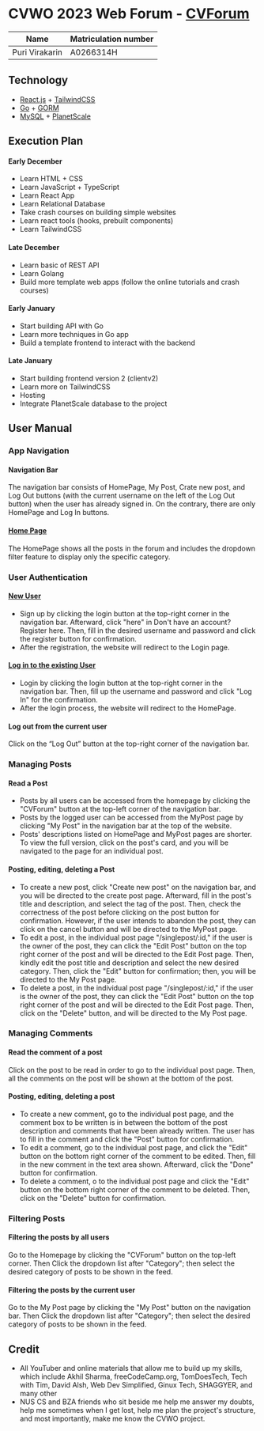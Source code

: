 # CVWO 2023 Web Forum - [CVForum](https://cvwo-asssignment-2023-ikjxdl5tq-purivirakarin.vercel.app/)

| Name                 | Matriculation number |
| -------------------- | -------------------- |
| Puri Virakarin       | A0266314H            |

## Technology

- [React.js](https://reactjs.org/) + [TailwindCSS](https://tailwindcss.com/)
- [Go](https://www.golangprograms.com) + [GORM](https://gorm.io)
- [MySQL](https://www.mysql.com) + [PlanetScale](https://planetscale.com)

## Execution Plan

#### Early December

- Learn HTML + CSS
- Learn JavaScript + TypeScript
- Learn React App
- Learn Relational Database
- Take crash courses on building simple websites
- Learn react tools (hooks, prebuilt components)
- Learn TailwindCSS

#### Late December

- Learn basic of REST API
- Learn Golang
- Build more template web apps (follow the online tutorials and crash courses)

#### Early January

- Start building API with Go
- Learn more techniques in Go app
- Build a template frontend to interact with the backend

#### Late January

- Start building frontend version 2 (clientv2)
- Learn more on TailwindCSS
- Hosting
- Integrate PlanetScale database to the project

## User Manual

### App Navigation

#### Navigation Bar

The navigation bar consists of HomePage, My Post, Crate new post, and Log Out buttons (with the current username on the left of the Log Out button) when the user has already signed in. On the contrary, there are only HomePage and Log In buttons.

#### [Home Page](https://cvwo-asssignment-2023.vercel.app/)

The HomePage shows all the posts in the forum and includes the dropdown filter feature to display only the specific category.

### User Authentication

#### [New User](https://cvwo-asssignment-2023.vercel.app/register)

- Sign up by clicking the login button at the top-right corner in the navigation bar. Afterward, click "here" in Don't have an account? Register here. Then, fill in the desired username and password and click the register button for confirmation.
- After the registration, the website will redirect to the Login page.

#### [Log in to the existing User](https://cvwo-asssignment-2023.vercel.app/login)

- Login by clicking the login button at the top-right corner in the navigation bar. Then, fill up the username and password and click "Log In" for the confirmation.
- After the login process, the website will redirect to the HomePage.

#### Log out from the current user

Click on the “Log Out” button at the top-right corner of the navigation bar.

### Managing Posts

#### Read a Post

- Posts by all users can be accessed from the homepage by clicking the "CVForum" button at the top-left corner of the navigation bar.
- Posts by the logged user can be accessed from the MyPost page by clicking "My Post" in the navigation bar at the top of the website.
- Posts' descriptions listed on HomePage and MyPost pages are shorter. To view the full version, click on the post's card, and you will be navigated to the page for an individual post.

#### Posting, editing, deleting a Post

- To create a new post, click "Create new post" on the navigation bar, and you will be directed to the create post page. Afterward, fill in the post's title and description, and select the tag of the post. Then, check the correctness of the post before clicking on the post button for confirmation. However, if the user intends to abandon the post, they can click on the cancel button and will be directed to the MyPost page.
- To edit a post, in the individual post page "/singlepost/:id," if the user is the owner of the post, they can click the "Edit Post" button on the top right corner of the post and will be directed to the Edit Post page. Then, kindly edit the post title and description and select the new desired category. Then, click the "Edit" button for confirmation; then, you will be directed to the My Post page.
- To delete a post, in the individual post page "/singlepost/:id," if the user is the owner of the post, they can click the "Edit Post" button on the top right corner of the post and will be directed to the Edit Post page. Then, click on the "Delete" button, and will be directed to the My Post page.

### Managing Comments

#### Read the comment of a post

Click on the post to be read in order to go to the individual post page. Then, all the comments on the post will be shown at the bottom of the post.

#### Posting, editing, deleting a post

- To create a new comment, go to the individual post page, and the comment box to be written is in between the bottom of the post description and comments that have been already written. The user has to fill in the comment and click the "Post" button for confirmation.
- To edit a comment, go to the individual post page, and click the "Edit" button on the bottom right corner of the comment to be edited. Then, fill in the new comment in the text area shown. Afterward, click the "Done" button for confirmation.
- To delete a comment, o to the individual post page and click the "Edit" button on the bottom right corner of the comment to be deleted. Then, click on the "Delete" button for confirmation.

### Filtering Posts

#### Filtering the posts by all users

Go to the Homepage by clicking the "CVForum" button on the top-left corner. Then Click the dropdown list after "Category"; then select the desired category of posts to be shown in the feed.

#### Filtering the posts by the current user

Go to the My Post page by clicking the "My Post" button on the navigation bar. Then Click the dropdown list after "Category"; then select the desired category of posts to be shown in the feed.

## Credit

- All YouTuber and online materials that allow me to build up my skills, which include Akhil Sharma, freeCodeCamp.org, TomDoesTech, Tech with Tim, David Alsh, Web Dev Simplified, Ginux Tech, SHAGGYER, and many other
- NUS CS and BZA friends who sit beside me help me answer my doubts, help me sometimes when I get lost, help me plan the project's structure, and most importantly, make me know the CVWO project.
